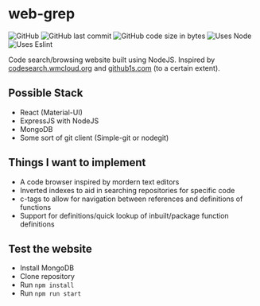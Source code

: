 # web-grep

![GitHub](https://img.shields.io/github/license/sohomdatta1/web-grep?style=flat-square) ![GitHub last commit](https://img.shields.io/github/last-commit/sohomdatta1/web-grep?style=flat-square) ![GitHub code size in bytes](https://img.shields.io/github/languages/code-size/sohomdatta1/web-grep?style=flat-square) ![Uses Node](https://aleen42.github.io/badges/src/node_flat_square_dfc.svg) ![Uses Eslint](https://aleen42.github.io/badges/src/eslint_flat_square_dfc.svg)

Code search/browsing website built using NodeJS. Inspired by [codesearch.wmcloud.org](https://codesearch.wmcloud.org) and [github1s.com](https://github1s.com) (to a certain extent).

## Possible Stack

- React (Material-UI)
- ExpressJS with NodeJS
- MongoDB
- Some sort of git client (Simple-git or nodegit)

## Things I want to implement

- A code browser inspired by mordern text editors
- Inverted indexes to aid in searching repositories for specific code
- c-tags to allow for navigation between references and definitions of functions
- Support for definitions/quick lookup of inbuilt/package function definitions

## Test the website

- Install MongoDB
- Clone repository
- Run ```npm install```
- Run ```npm run start```
